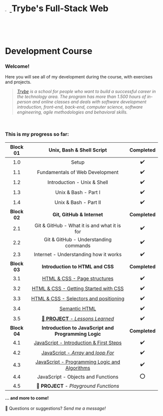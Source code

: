 <h1><a href="https://www.betrybe.com/"><img src="https://yt3.ggpht.com/a/AATXAJwv6J1DhKJtvmWwLg4NCBlef2r9VhiYfVwQPvNd=s900-c-k-c0xffffffff-no-rj-mo" width=3%> </a> Trybe's Full-Stack Web Development Course</h3> 

### Welcome!
Here you will see all of my development during the course, with exercises and projects.
<br>

> _[Trybe][trybe] is a school for people who want to build a successful career in the technology area. The program has more than 1.500 hours of in-person and online classes and deals with software development introduction, front-end, back-end, computer science, software engineering, agile methodologies and behavioral skills._
<br> 

### This is my progress so far:

| Block 01     | Unix, Bash & Shell Script                            | Completed        |
|:------------:|:----------------------------------------------------:|:----------------:|
| 1.0          | Setup                                                |:heavy_check_mark:|
| 1.1          | Fundamentals of Web Development                      |:heavy_check_mark:|
| 1.2          | Introduction - Unix & Shell                          |:heavy_check_mark:|
| 1.3          | Unix & Bash - Part I                                 |:heavy_check_mark:|
| 1.4          | Unix & Bash - Part II                                |:heavy_check_mark:|
| **Block 02** | **Git, GitHub & Internet**                           | **Completed**    |
| 2.1          | Git & GitHub - What it is and what it is for         |:heavy_check_mark:|
| 2.2          | Git & GitHub - Understanding commands                |:heavy_check_mark:|
| 2.3          | Internet - Understanding how it works                |:heavy_check_mark:|
| **Block 03** | **Introduction to HTML and CSS**                     | **Completed**    |
| 3.1          | [HTML & CSS - Page structures][3.1]                  |:heavy_check_mark:|
| 3.2          | [HTML & CSS - Getting Started with CSS][3.2]         |:heavy_check_mark:|
| 3.3          | [HTML & CSS - Selectors and positioning][3.3]        |:heavy_check_mark:|
| 3.4          | [Semantic HTML][3.4]                                 |:heavy_check_mark:|
| 3.5          | [:notebook: **PROJECT** - _Lessons Learned_][3.5]    |:heavy_check_mark:|
| **Block 04** | **Introduction to JavaScript and Programming Logic** | **Completed**    |
| 4.1          | [JavaScript - Introduction & First Steps][4.1]       |:heavy_check_mark:|
| 4.2          | [JavaScript - _Array_ and _loop For_][4.2]           |:heavy_check_mark:|
| 4.3          | [JavaScript - Programming Logic and Algorithms][4.3] |:heavy_check_mark:|
| 4.4          | JavaScript - Objects and Functions                   |:o:               |
| 4.5          | :notebook: **PROJECT** - _Playground Functions_      |                  |

**... and more to come!**
<br><br>
:thought_balloon: Questions or suggestions? _Send me a message!_



[trybe]: https://www.betrybe.com/
[3.1]: https://github.com/GGaldino95/trybe-course/tree/main/exercises/bloco_3/dia_1
[3.2]: https://github.com/GGaldino95/trybe-course/tree/main/exercises/bloco_3/dia_2
[3.3]: https://github.com/GGaldino95/trybe-course/tree/main/exercises/bloco_3/dia_3
[3.4]: https://github.com/GGaldino95/trybe-course/tree/main/exercises/bloco_3/dia_4
[3.5]: https://ggaldino95.github.io/projects/lessons-learned/
[4.1]: https://github.com/GGaldino95/trybe-course/tree/main/exercises/bloco_4/dia_1
[4.2]: https://github.com/GGaldino95/trybe-course/tree/main/exercises/bloco_4/dia_2
[4.3]: https://github.com/GGaldino95/trybe-course/tree/main/exercises/bloco_4/dia_3
